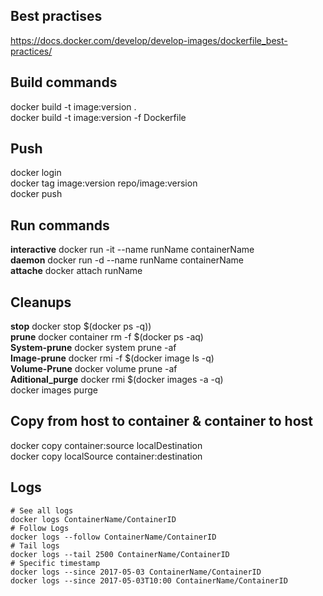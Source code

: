 ## Best practises  
https://docs.docker.com/develop/develop-images/dockerfile_best-practices/  


## Build commands  
docker build -t image:version .  
docker build -t image:version -f Dockerfile  

## Push  
docker login  
docker tag image:version repo/image:version  
docker push  

## Run commands  
__interactive__ 	docker run -it --name runName containerName  
__daemon__ 			docker run -d  --name runName containerName  
__attache__			docker attach runName  

## Cleanups  

__stop__			docker stop $(docker ps -q))  
__prune__			docker container rm -f $(docker ps -aq)  
__System-prune__	docker system prune -af  
__Image-prune__		docker rmi -f $(docker image ls -q)  
__Volume-Prune__	docker volume prune -af  
__Aditional_purge__	docker rmi $(docker images -a -q)  
docker images purge  



## Copy from host to container & container to host    
docker copy container:source localDestination     
docker copy localSource container:destination  

## Logs  
```
# See all logs  
docker logs ContainerName/ContainerID    
# Follow Logs  
docker logs --follow ContainerName/ContainerID  
# Tail logs  
docker logs --tail 2500 ContainerName/ContainerID    
# Specific timestamp  
docker logs --since 2017-05-03 ContainerName/ContainerID  
docker logs --since 2017-05-03T10:00 ContainerName/ContainerID  
```

